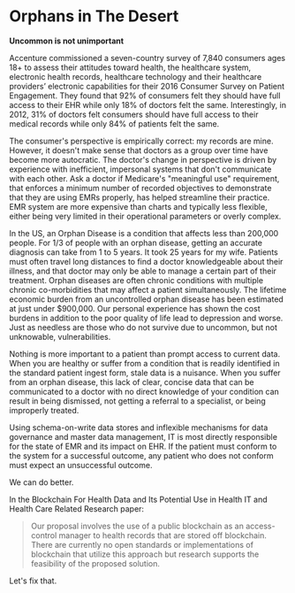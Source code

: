 # Orphans in The Desert 
**Uncommon is not unimportant**

Accenture commissioned a seven-country survey of 7,840 consumers ages 18+ to assess their attitudes toward health, the healthcare system, electronic health records, healthcare technology and their healthcare providers’ electronic capabilities for their 2016 Consumer Survey on Patient Engagement. They found that 92% of consumers felt they should have full access to their EHR while only 18% of doctors felt the same. Interestingly, in 2012, 31% of doctors felt consumers should have full access to their medical records while only 84% of patients felt the same.

The consumer's perspective is empirically correct: my records are mine. However, it doesn't make sense that doctors as a group over time have become more autocratic. The doctor's change in perspective is driven by experience with inefficient, impersonal systems that don't communicate with each other. Ask a doctor if Medicare's "meaningful use" requirement, that enforces a minimum number of recorded objectives to demonstrate that they are using EMRs properly, has helped streamline their practice. EMR system are more expensive than charts and typically less flexible, either being very limited in their operational parameters or overly complex.

In the US, an Orphan Disease is a condition that affects less than 200,000 people. For 1/3 of people with an orphan disease, getting an accurate diagnosis can take from 1 to 5 years. It took 25 years for my wife. Patients must often travel long distances to find a doctor knowledgeable about their illness, and that doctor may only be able to manage a certain part of their treatment. Orphan diseases are often chronic conditions with multiple chronic co-morbidities that may affect a patient simultaneously. The lifetime economic burden from an uncontrolled orphan disease has been estimated at just under $900,000. Our personal experience has shown the cost burdens in addition to the poor quality of life lead to depression and worse. Just as needless are those who do not survive due to uncommon, but not unknowable, vulnerabilities.

Nothing is more important to a patient than prompt access to current data. When you are healthy or suffer from a condition that is readily identified in the standard patient ingest form, stale data is a nuisance. When you suffer from an orphan disease, this lack of clear, concise data that can be communicated to a doctor with no direct knowledge of your condition can result in being dismissed, not getting a referral to a specialist, or being improperly treated.

Using schema-on-write data stores and inflexible mechanisms for data governance and master data management, IT is most directly responsible for the state of EMR and its impact on EHR. If the patient must conform to the system for a successful outcome, any patient who does not conform must expect an unsuccessful outcome.

We can do better.

In the Blockchain For Health Data and Its Potential Use in Health IT and Health Care Related Research paper:

> Our proposal involves the use of a public blockchain as an access-control manager to health records that are stored off blockchain.
> There are currently no open standards or implementations of blockchain that utilize this approach but research supports the feasibility of the proposed solution.

Let's fix that.
